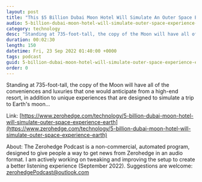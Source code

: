 ```yaml
---
layout: post
title: "This $5 Billion Dubai Moon Hotel Will Simulate An Outer Space Experience On Earth"
audio: 5-billion-dubai-moon-hotel-will-simulate-outer-space-experience-earth-0
category: technology
desc: "Standing at 735-foot-tall, the copy of the Moon will have all of the conveniences and luxuries that one would anticipate from a high-end resort, in addition to unique experiences that are designed to simulate a trip to Earth's moon..."
duration: 00:02:30
length: 150
datetime: Fri, 23 Sep 2022 01:40:00 +0000
tags: podcast
guid: 5-billion-dubai-moon-hotel-will-simulate-outer-space-experience-earth-0
order: 0
---
```

Standing at 735-foot-tall, the copy of the Moon will have all of the conveniences and luxuries that one would anticipate from a high-end resort, in addition to unique experiences that are designed to simulate a trip to Earth's moon...

Link: [https://www.zerohedge.com/technology/5-billion-dubai-moon-hotel-will-simulate-outer-space-experience-earth](https://www.zerohedge.com/technology/5-billion-dubai-moon-hotel-will-simulate-outer-space-experience-earth)

About: The Zerohedge Podcast is a non-commercial, automated program, designed to give people a way to get news from Zerohedge in an audio format.  I am actively working on tweaking and improving the setup to create a better listening experience (September 2022).  Suggestions are welcome: [zerohedgePodcast@outlook.com](mailto:zerohedgePodcast@outlook.com)